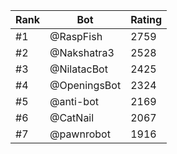 Rank|Bot|Rating
---|---|---
#1|@RaspFish|2759
#2|@Nakshatra3|2528
#3|@NilatacBot|2425
#4|@OpeningsBot|2324
#5|@anti-bot|2169
#6|@CatNail|2067
#7|@pawnrobot|1916
